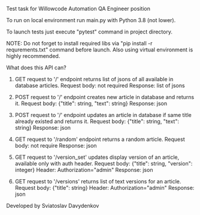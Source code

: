 Test task for Willowcode Automation QA Engineer position

To run on local environment run main.py with Python 3.8 (not lower).

To launch tests just execute "pytest" command in project directory.

NOTE: Do not forget to install required libs via "pip install -r requrements.txt" command before launch.
Also using virtual environment is highly recommended.

What does this API can?
1. GET request to '/' endpoint returns list of jsons of all available in database articles.
Request body: not required
Response: list of jsons

2. POST request to '/' endpoint creates new article in database and returns it.
Request body: {"title": string, "text": string}
Response: json

3. POST request to '/' endpoint updates an article in database if same title already existed and returns it.
Request body: {"title": string, "text": string}
Response: json

4. GET request to '/random' endpoint returns a random article.
Request body: not require
Response: json

5. GET request to '/version_set' updates display version of an article, available only with auth header.
Request body: {"title": string, "version": integer}
Header: Authorization="admin"
Response: json

6. GET request to '/versions' returns list of text versions for an article.
Request body: {"title": string}
Header: Authorization="admin"
Response: json


Developed by Sviatoslav Davydenkov